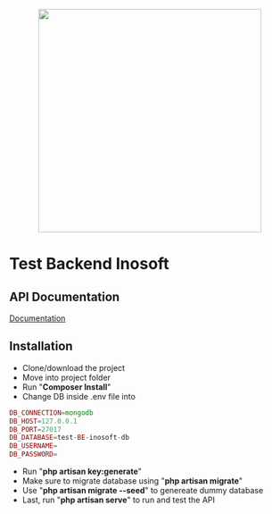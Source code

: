 <p align="center"><a href="https://laravel.com" target="_blank"><img src="https://raw.githubusercontent.com/laravel/art/master/logo-lockup/5%20SVG/2%20CMYK/1%20Full%20Color/laravel-logolockup-cmyk-red.svg" width="400"></a></p>

# Test Backend Inosoft




## API Documentation

[Documentation](https://documenter.getpostman.com/view/7330081/2s93m4Z3yA)


## Installation

- Clone/download the project
- Move into project folder
- Run "**Composer Install**"
- Change DB inside .env file into

```php
DB_CONNECTION=mongodb
DB_HOST=127.0.0.1
DB_PORT=27017
DB_DATABASE=test-BE-inosoft-db
DB_USERNAME=
DB_PASSWORD=
```

- Run "**php artisan key:generate**"
- Make sure to migrate database using "**php artisan migrate**"
- Use "**php artisan migrate --seed**" to genereate dummy database
- Last, run "**php artisan serve**" to run and test the API  
